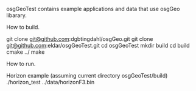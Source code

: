 osgGeoTest contains example applications and data that use osgGeo libarary.

How to build.

git clone git@github.com:dgbtingdahl/osgGeo.git
git clone git@github.com:eldar/osgGeoTest.git
cd osgGeoTest
mkdir build
cd build
cmake ../
make

How to run.

Horizon example (assuming current directory osgGeoTest/build)
./horizon_test ../data/horizonF3.bin
